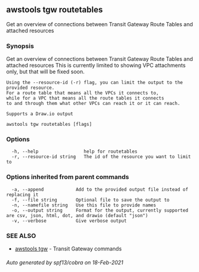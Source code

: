 ## awstools tgw routetables

Get an overview of connections between Transit Gateway Route Tables and attached resources

### Synopsis

Get an overview of connections between Transit Gateway Route Tables and attached resources
	This is currently limited to showing VPC attachments only, but that will be fixed soon.

	Using the --resource-id (-r) flag, you can limit the output to the provided resource.
	For a route table that means all the VPCs it connects to,
	while for a VPC that means all the route tables it connects
	to and through them what other VPCs can reach it or it can reach.

	Supports a Draw.io output

```
awstools tgw routetables [flags]
```

### Options

```
  -h, --help                 help for routetables
  -r, --resource-id string   The id of the resource you want to limit to
```

### Options inherited from parent commands

```
  -a, --append            Add to the provided output file instead of replacing it
  -f, --file string       Optional file to save the output to
  -n, --namefile string   Use this file to provide names
  -o, --output string     Format for the output, currently supported are csv, json, html, dot, and drawio (default "json")
  -v, --verbose           Give verbose output
```

### SEE ALSO

* [awstools tgw](awstools_tgw.md)	 - Transit Gateway commands

###### Auto generated by spf13/cobra on 18-Feb-2021
